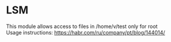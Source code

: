 # LSM
This module allows access to files in /home/v/test only for root\
Usage instructions: https://habr.com/ru/company/pt/blog/144014/
